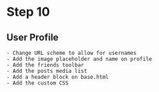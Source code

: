 # Step 10

## User Profile 
    - Change URL scheme to allow for usernames
    - Add the image placeholder and name on profile
    - Add the friends toolbar
    - Add the posts media list
    - Add a header block on base.html
    - Add the custom CSS

    
